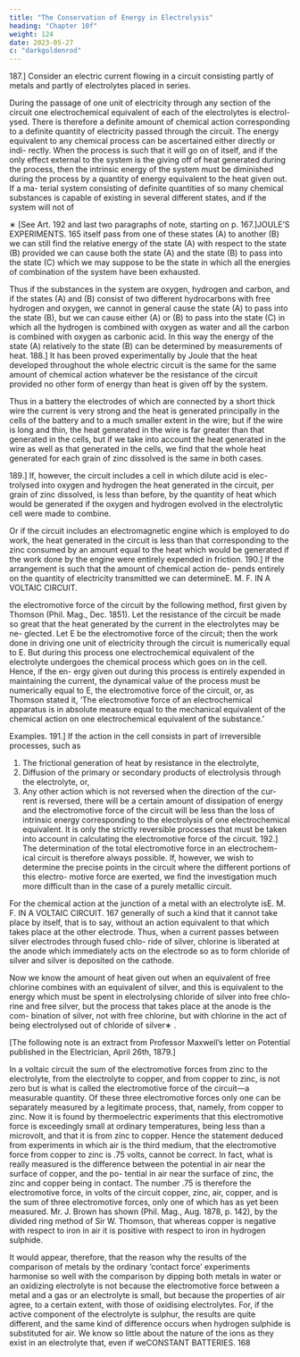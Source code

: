 ```yaml
---
title: "The Conservation of Energy in Electrolysis"
heading: "Chapter 10f"
weight: 124
date: 2023-05-27
c: "darkgoldenrod"
---
```




187.] Consider an electric current flowing in a circuit consisting partly of
metals and partly of electrolytes placed in series.

During the passage of one unit of electricity through any section of the
circuit one electrochemical equivalent of each of the electrolytes is electrol-
ysed. There is therefore a definite amount of chemical action corresponding
to a definite quantity of electricity passed through the circuit. The energy
equivalent to any chemical process can be ascertained either directly or indi-
rectly. When the process is such that it will go on of itself, and if the only
effect external to the system is the giving off of heat generated during the
process, then the intrinsic energy of the system must be diminished during
the process by a quantity of energy equivalent to the heat given out. If a ma-
terial system consisting of definite quantities of so many chemical substances
is capable of existing in several different states, and if the system will not of

∗
[See Art. 192 and last two paragraphs of note, starting on p. 167.]JOULE’S EXPERIMENTS.
165
itself pass from one of these states (A) to another (B) we can still find the
relative energy of the state (A) with respect to the state (B) provided we can
cause both the state (A) and the state (B) to pass into the state (C) which we
may suppose to be the state in which all the energies of combination of the
system have been exhausted.

Thus if the substances in the system are oxygen, hydrogen and carbon,
and if the states (A) and (B) consist of two different hydrocarbons with free
hydrogen and oxygen, we cannot in general cause the state (A) to pass into
the state (B), but we can cause either (A) or (B) to pass into the state (C) in
which all the hydrogen is combined with oxygen as water and all the carbon
is combined with oxygen as carbonic acid. In this way the energy of the state
(A) relatively to the state (B) can be determined by measurements of heat.
188.] It has been proved experimentally by Joule that the heat developed
throughout the whole electric circuit is the same for the same amount of
chemical action whatever be the resistance of the circuit provided no other
form of energy than heat is given off by the system.

Thus in a battery the electrodes of which are connected by a short thick
wire the current is very strong and the heat is generated principally in the cells
of the battery and to a much smaller extent in the wire; but if the wire is long
and thin, the heat generated in the wire is far greater than that generated in
the cells, but if we take into account the heat generated in the wire as well
as that generated in the cells, we find that the whole heat generated for each
grain of zinc dissolved is the same in both cases.

189.] If, however, the circuit includes a cell in which dilute acid is elec-
trolysed into oxygen and hydrogen the heat generated in the circuit, per grain
of zinc dissolved, is less than before, by the quantity of heat which would
be generated if the oxygen and hydrogen evolved in the electrolytic cell were
made to combine.

Or if the circuit includes an electromagnetic engine which is employed to
do work, the heat generated in the circuit is less than that corresponding to
the zinc consumed by an amount equal to the heat which would be generated
if the work done by the engine were entirely expended in friction.
190.] If the arrangement is such that the amount of chemical action de-
pends entirely on the quantity of electricity transmitted we can determineE. M. F. IN A VOLTAIC CIRCUIT.

the electromotive force of the circuit by the following method, first given by
Thomson (Phil. Mag., Dec. 1851). Let the resistance of the circuit be made
so great that the heat generated by the current in the electrolytes may be ne-
glected. Let E be the electromotive force of the circuit; then the work done
in driving one unit of electricity through the circuit is numerically equal to
E. But during this process one electrochemical equivalent of the electrolyte
undergoes the chemical process which goes on in the cell. Hence, if the en-
ergy given out during this process is entirely expended in maintaining the
current, the dynamical value of the process must be numerically equal to E,
the electromotive force of the circuit, or, as Thomson stated it,
‘The electromotive force of an electrochemical apparatus is in absolute
measure equal to the mechanical equivalent of the chemical action on one
electrochemical equivalent of the substance.’

Examples.
191.] If the action in the cell consists in part of irreversible processes, such
as
1. The frictional generation of heat by resistance in the electrolyte,
2. Diffusion of the primary or secondary products of electrolysis through
the electrolyte, or,
3. Any other action which is not reversed when the direction of the cur-
rent is reversed,
there will be a certain amount of dissipation of energy and the electromotive
force of the circuit will be less than the loss of intrinsic energy corresponding
to the electrolysis of one electrochemical equivalent.
It is only the strictly reversible processes that must be taken into account
in calculating the electromotive force of the circuit.
192.] The determination of the total electromotive force in an electrochem-
ical circuit is therefore always possible. If, however, we wish to determine
the precise points in the circuit where the different portions of this electro-
motive force are exerted, we find the investigation much more difficult than
in the case of a purely metallic circuit.

For the chemical action at the junction of a metal with an electrolyte isE. M. F. IN A VOLTAIC CIRCUIT.
167
generally of such a kind that it cannot take place by itself, that is to say,
without an action equivalent to that which takes place at the other electrode.
Thus, when a current passes between silver electrodes through fused chlo-
ride of silver, chlorine is liberated at the anode which immediately acts on
the electrode so as to form chloride of silver and silver is deposited on the
cathode.

Now we know the amount of heat given out when an equivalent of free
chlorine combines with an equivalent of silver, and this is equivalent to the
energy which must be spent in electrolysing chloride of silver into free chlo-
rine and free silver, but the process that takes place at the anode is the com-
bination of silver, not with free chlorine, but with chlorine in the act of being
electrolysed out of chloride of silver∗ .


[The following note is an extract from Professor Maxwell’s letter on Potential published in
the Electrician, April 26th, 1879.]

In a voltaic circuit the sum of the electromotive forces from zinc to the electrolyte, from the
electrolyte to copper, and from copper to zinc, is not zero but is what is called the electromotive
force of the circuit—a measurable quantity. Of these three electromotive forces only one can
be separately measured by a legitimate process, that, namely, from copper to zinc.
Now it is found by thermoelectric experiments that this electromotive force is exceedingly
small at ordinary temperatures, being less than a microvolt, and that it is from zinc to copper.
Hence the statement deduced from experiments in which air is the third medium, that the
electromotive force from copper to zinc is .75 volts, cannot be correct. In fact, what is really
measured is the difference between the potential in air near the surface of copper, and the po-
tential in air near the surface of zinc, the zinc and copper being in contact. The number .75 is
therefore the electromotive force, in volts of the circuit copper, zinc, air, copper, and is the sum
of three electromotive forces, only one of which has as yet been measured.
Mr. J. Brown has shown (Phil. Mag., Aug. 1878, p. 142), by the divided ring method of Sir W.
Thomson, that whereas copper is negative with respect to iron in air it is positive with respect
to iron in hydrogen sulphide.

It would appear, therefore, that the reason why the results of the comparison of metals by
the ordinary ‘contact force’ experiments harmonise so well with the comparison by dipping
both metals in water or an oxidizing electrolyte is not because the electromotive force between
a metal and a gas or an electrolyte is small, but because the properties of air agree, to a certain
extent, with those of oxidising electrolytes. For, if the active component of the electrolyte is
sulphur, the results are quite different, and the same kind of difference occurs when hydrogen
sulphide is substituted for air.
We know so little about the nature of the ions as they exist in an electrolyte that, even if weCONSTANT BATTERIES.
168

